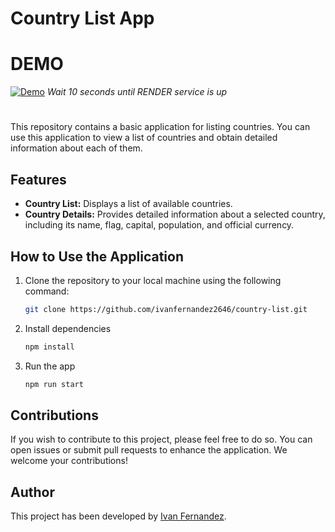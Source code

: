# Country List App

# DEMO

[![Demo](https://img.shields.io/badge/Click-Me)](https://country-list-l4zg.onrender.com) _Wait 10 seconds until RENDER service is up_

#

This repository contains a basic application for listing countries. You can use this application to view a list of countries and obtain detailed information about each of them.

## Features

- **Country List:** Displays a list of available countries.
- **Country Details:** Provides detailed information about a selected country, including its name, flag, capital, population, and official currency.

## How to Use the Application

1. Clone the repository to your local machine using the following command:

   ```bash
   git clone https://github.com/ivanfernandez2646/country-list.git

   ```

2. Install dependencies

   ```bash
   npm install

   ```

3. Run the app

   ```bash
   npm run start
   ```

## Contributions

If you wish to contribute to this project, please feel free to do so. You can open issues or submit pull requests to enhance the application. We welcome your contributions!

## Author

This project has been developed by [Ivan Fernandez](https://github.com/ivanfernandez2646).
